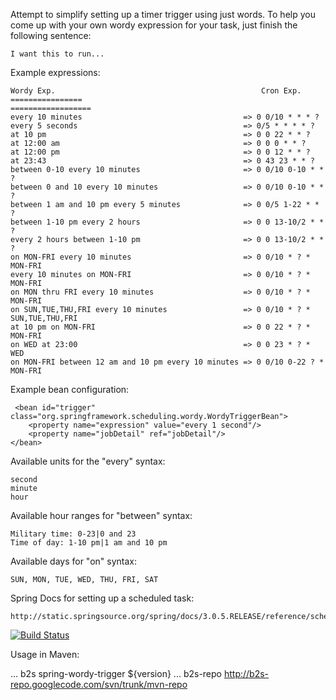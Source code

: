 Attempt to simplify setting up a timer trigger using just words.  To help you come up with your own wordy expression
for your task, just finish the following sentence:

    I want this to run...


Example expressions:

    Wordy Exp.                                              Cron Exp.
    ================                                       ==================
    every 10 minutes                                    => 0 0/10 * * * ?
    every 5 seconds                                     => 0/5 * * * * ?
    at 10 pm                                            => 0 0 22 * * ?
    at 12:00 am                                         => 0 0 0 * * ?
    at 12:00 pm                                         => 0 0 12 * * ?
    at 23:43                                            => 0 43 23 * * ?
    between 0-10 every 10 minutes                       => 0 0/10 0-10 * * ?
    between 0 and 10 every 10 minutes                   => 0 0/10 0-10 * * ?
    between 1 am and 10 pm every 5 minutes              => 0 0/5 1-22 * * ?
    between 1-10 pm every 2 hours                       => 0 0 13-10/2 * * ?
    every 2 hours between 1-10 pm                       => 0 0 13-10/2 * * ?
    on MON-FRI every 10 minutes                         => 0 0/10 * ? * MON-FRI
    every 10 minutes on MON-FRI                         => 0 0/10 * ? * MON-FRI
    on MON thru FRI every 10 minutes                    => 0 0/10 * ? * MON-FRI
    on SUN,TUE,THU,FRI every 10 minutes                 => 0 0/10 * ? * SUN,TUE,THU,FRI
    at 10 pm on MON-FRI                                 => 0 0 22 * ? * MON-FRI
    on WED at 23:00                                     => 0 0 23 * ? * WED
    on MON-FRI between 12 am and 10 pm every 10 minutes => 0 0/10 0-22 ? * MON-FRI

Example bean configuration:

     <bean id="trigger" class="org.springframework.scheduling.wordy.WordyTriggerBean">
        <property name="expression" value="every 1 second"/>
        <property name="jobDetail" ref="jobDetail"/>
    </bean>

Available units for the "every" syntax:

    second
    minute
    hour


Available hour ranges for "between" syntax:

    Military time: 0-23|0 and 23
    Time of day: 1-10 pm|1 am and 10 pm


Available days for "on" syntax:

    SUN, MON, TUE, WED, THU, FRI, SAT


Spring Docs for setting up a scheduled task:

    http://static.springsource.org/spring/docs/3.0.5.RELEASE/reference/scheduling.html


[![Build Status](https://secure.travis-ci.org/born2snipe/spring-wordy-trigger.png)](http://travis-ci.org/born2snipe/spring-wordy-trigger)

Usage in Maven:
   
   ...
   <dependency>
     <groupId>b2s</groupId>
     <artifactId>spring-wordy-trigger</artifactId>
     <version>${version}</version>
   </dependency>
   ...
   <repositories>
     <repository>
       <id>b2s-repo</id>
       <url>http://b2s-repo.googlecode.com/svn/trunk/mvn-repo</url>
     </repository>
   </repositories>
   
